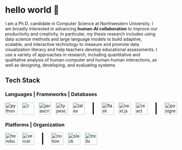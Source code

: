 # hello world 🦖

I am a Ph.D. candidate in Computer Science at Northwestern University. I am broadly interested in advancing **human-AI collaboration** to improve our productivity and creativity. In particular, my thesis research includes using data science methods and large language models to build adaptive, scalable, and interactive technology to measure and promote data visualization literacy and help teachers develop educational assessments. I use a variety of approaches in research, including quantitative and qualitative analysis of human-computer and human-human interactions, as well as designing, developing, and evaluating systems.

## Tech Stack

### Languages | Frameworks | Databases
<div style="display: flex; gap: 15px; align-items: center;">    
    <img src="https://cdn.jsdelivr.net/gh/devicons/devicon@latest/icons/python/python-original-wordmark.svg" width="40" height="40" title="python"/> 
    <img src="https://cdn.jsdelivr.net/gh/devicons/devicon@latest/icons/r/r-original.svg" width="40" height="40" title="r" /> 
    <img src="https://cdn.jsdelivr.net/gh/devicons/devicon@latest/icons/javascript/javascript-original.svg" width="40" height="40" title="javascript" /> 
    <img src="https://cdn.jsdelivr.net/gh/devicons/devicon@latest/icons/typescript/typescript-original.svg" width="40" height="40" title="typescript"/>  
    <img src="https://cdn.jsdelivr.net/gh/devicons/devicon@latest/icons/latex/latex-original.svg" width="40" height="40" title="latex"/>
    <img src="https://github.com/digital-flaneur/random_assets/blob/main/vertical-line-svgrepo-com.svg" width="25" height="40"/> 
    <img src="https://cdn.jsdelivr.net/gh/devicons/devicon@latest/icons/flask/flask-original-wordmark.svg" width="40" height="40" title="flask"/>
    <img src="https://cdn.jsdelivr.net/gh/devicons/devicon@latest/icons/nextjs/nextjs-line-wordmark.svg" width="40" height="40" title="next.js"/> 
    <img src="https://cdn.jsdelivr.net/gh/devicons/devicon@latest/icons/react/react-original-wordmark.svg" width="40" height="40" title="react"/>
    <img src="https://github.com/digital-flaneur/random_assets/blob/main/vertical-line-svgrepo-com.svg" width="25" height="40"/> 
    <img src="https://cdn.jsdelivr.net/gh/devicons/devicon@latest/icons/postgresql/postgresql-original-wordmark.svg" width="40" height="40" title="postgresql"/>
</div> 
          
### Platforms | Organization 
<div style="display: flex; gap: 15px; align-items: center;">
    <img src="https://cdn.jsdelivr.net/gh/devicons/devicon@latest/icons/heroku/heroku-original-wordmark.svg" width="40" height="40" title="heroku" />
    <img src="https://cdn.jsdelivr.net/gh/devicons/devicon@latest/icons/vercel/vercel-original-wordmark.svg" width="40" height="40" title="vercel"/>
    <img src="https://github.com/digital-flaneur/random_assets/blob/main/vertical-line-svgrepo-com.svg" width="25" height="40"/> 
    <img src="https://cdn.jsdelivr.net/gh/devicons/devicon@latest/icons/notion/notion-original.svg" width="40" height="40" title="notion"/> 
    <img src="https://cdn.jsdelivr.net/gh/devicons/devicon@latest/icons/slack/slack-original.svg" width="40" height="40" title="slack"/>
    <img src="https://cdn.jsdelivr.net/gh/devicons/devicon@latest/icons/trello/trello-original.svg" width="40" height="40" title="trello" /> 
</div>


<!--
### Frameworks
<div style="display: flex; gap: 15px; align-items: center;">
    <img src="https://cdn.jsdelivr.net/gh/devicons/devicon@latest/icons/flask/flask-original-wordmark.svg" width="40" height="40" title="flask"/>
    <img src="https://cdn.jsdelivr.net/gh/devicons/devicon@latest/icons/nextjs/nextjs-line-wordmark.svg" width="40" height="40" title="next.js"/> 
    <img src="https://cdn.jsdelivr.net/gh/devicons/devicon@latest/icons/react/react-original-wordmark.svg" width="40" height="40" title="react"/>
</div>


### Databases
<img src="https://cdn.jsdelivr.net/gh/devicons/devicon@latest/icons/postgresql/postgresql-original-wordmark.svg" width="40" height="40" title="postgresql"/>
### Organization 
<div style="display: flex; gap: 15px; align-items: center;">
    <img src="https://cdn.jsdelivr.net/gh/devicons/devicon@latest/icons/notion/notion-original.svg" width="40" height="40" title="notion"/> 
    <img src="https://cdn.jsdelivr.net/gh/devicons/devicon@latest/icons/slack/slack-original.svg" width="40" height="40" title="slack"/>
    <img src="https://cdn.jsdelivr.net/gh/devicons/devicon@latest/icons/trello/trello-original.svg" width="40" height="40" title="trello" /> 
</div>
-->


<!--
**digital-flaneur/digital-flaneur** is a ✨ _special_ ✨ repository because its `README.md` (this file) appears on your GitHub profile.

Here are some ideas to get you started:

- 🔭 I’m currently working on ...
- 🌱 I’m currently learning ...
- 👯 I’m looking to collaborate on ...
- 🤔 I’m looking for help with ...
- 💬 Ask me about ...
- 📫 How to reach me: ...
- 😄 Pronouns: ...
- ⚡ Fun fact: ...
-->
